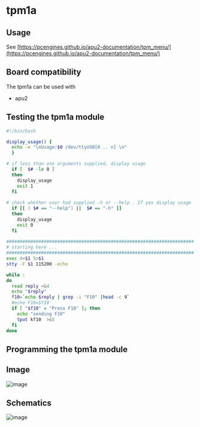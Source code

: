 # tpm1a

## Usage
See [https://pcengines.github.io/apu2-documentation/tpm_menu/](https://pcengines.github.io/apu2-documentation/tpm_menu/)

## Board compatibility
The tpm1a can be used with

  * apu2

## Testing the tpm1a module

```bash
#!/bin/bash

display_usage() { 
  echo -e "\nUsage:$0 /dev/ttyUSB[0 .. n] \n" 
  } 

# if less than one arguments supplied, display usage 
  if [  $# -le 0 ] 
  then 
    display_usage
    exit 1
  fi 
 
# check whether user had supplied -h or --help . If yes display usage 
  if [[ ( $# == "--help") ||  $# == "-h" ]] 
  then 
    display_usage
    exit 0
  fi 
 
######################################################################
# starting here ...
######################################################################
exec 4<$1 5>$1
stty -F $1 115200 -echo

while :
do
  read reply <&4
  echo "$reply"
  f10=`echo $reply | grep -i "F10" |head -c 9`
  #echo F10=$f10
  if [ "$f10" = "Press F10" ]; then
    echo "sending F10"
    tput kf10  >&5
  fi
done

```
## Programming the tpm1a module

## Image
![image](https://user-images.githubusercontent.com/18163327/134554757-9f0c7839-5f78-4a8d-ad67-28006a9fbbff.png)

## Schematics
![image](https://user-images.githubusercontent.com/18163327/134555256-a5d446c7-f6f0-4c22-9d95-86398d6b7be1.png)

